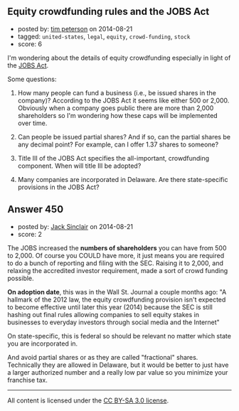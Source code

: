 ## Equity crowdfunding rules and the JOBS Act

- posted by: [tim peterson](https://stackexchange.com/users/360327/tim-peterson) on 2014-08-21
- tagged: `united-states`, `legal`, `equity`, `crowd-funding`, `stock`
- score: 6

<p>I'm wondering about the details of equity crowdfunding especially in light of the <a href="http://en.wikipedia.org/wiki/Jumpstart_Our_Business_Startups_Act" rel="nofollow">JOBS Act</a>.</p>

<p>Some questions:</p>

<ol>
<li><p>How many people can fund a business (i.e., be issued shares in the company)? According to the JOBS Act it seems like either 500 or 2,000. Obviously when a company goes public there are more than 2,000 shareholders so I'm wondering how these caps will be implemented over time.</p></li>
<li><p>Can people be issued partial shares? And if so, can the partial shares be any decimal point? For example, can I offer 1.37 shares to someone?</p></li>
<li><p>Title III of the JOBS Act specifies the all-important, crowdfunding component. When will title III be adopted?</p></li>
<li><p>Many companies are incorporated in Delaware. Are there state-specific provisions in the JOBS Act?</p></li>
</ol>



## Answer 450

- posted by: [Jack Sinclair](https://stackexchange.com/users/1124319/jack-sinclair) on 2014-08-21
- score: 2

<p>The JOBS increased the <strong>numbers of shareholders</strong> you can have from 500 to 2,000. Of course you COULD have more, it just means you are required to do a bunch of reporting and filing with the SEC. Raising it to 2,000, and relaxing the accredited investor requirement, made a sort of crowd funding possible. </p>

<p><strong>On adoption date</strong>, this was in the Wall St. Journal a couple months ago: "A hallmark of the 2012 law, the equity crowdfunding provision isn't expected to become effective until later this year (2014) because the SEC is still hashing out final rules allowing companies to sell equity stakes in businesses to everyday investors through social media and the Internet"</p>

<p>On state-specific, this is federal so should be relevant no matter which state you are incorporated in. </p>

<p>And avoid partial shares or as they are called "fractional" shares. Technically they are allowed in Delaware, but it would be better to just have a larger authorized number and a really low par value so you minimize your franchise tax.</p>




---

All content is licensed under the [CC BY-SA 3.0 license](https://creativecommons.org/licenses/by-sa/3.0/).
